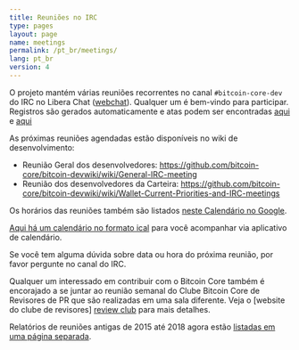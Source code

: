 ```yaml
---
title: Reuniões no IRC
type: pages
layout: page
name: meetings
permalink: /pt_br/meetings/
lang: pt_br
version: 4
---
```

O projeto mantém várias reuniões recorrentes no canal `#bitcoin-core-dev` do
IRC no Libera Chat ([webchat][bitcoin-core-dev-IRC-webchat]). Qualquer um é
bem-vindo para participar. Registros são gerados automaticamente e atas
podem ser encontradas [aqui][erisian] e [aqui][schnelli]


As próximas reuniões agendadas estão disponíveis no wiki de desenvolvimento:

- Reunião Geral dos desenvolvedores: https://github.com/bitcoin-core/bitcoin-devwiki/wiki/General-IRC-meeting
- Reunião dos desenvolvedores da Carteira: https://github.com/bitcoin-core/bitcoin-devwiki/wiki/Wallet-Current-Priorities-and-IRC-meetings

Os horários das reuniões também são listados [neste Calendário no Google][meeting calendar].

[Aqui há um calendário no formato ical][meeting calendar ical] para você
acompanhar via aplicativo de calendário.

Se você tem alguma dúvida sobre data ou hora do próxima reunião, por favor
pergunte no canal do IRC.

Qualquer um interessado em contribuir com o Bitcoin Core também é encorajado
a se juntar ao reunião semanal do Clube Bitcoin Core de Revisores de PR
que são realizadas em uma sala diferente. Veja o [website do clube de revisores]
[review club] para mais detalhes.

Relatórios de reuniões antigas de 2015 até 2018 agora estão [listadas
em uma página separada][summaries].

[bitcoin-core-dev-IRC-webchat]: https://web.libera.chat/#bitcoin-core-dev
[erisian]: https://www.erisian.com.au/bitcoin-core-dev/
[schnelli]: https://bitcoin.jonasschnelli.ch/ircmeetings/logs/bitcoin-core-dev/
[meeting calendar]: https://calendar.google.com/calendar?cid=MTFwcXZkZ3BkOTlubGliZjliYTg2MXZ1OHNAZ3JvdXAuY2FsZW5kYXIuZ29vZ2xlLmNvbQ
[meeting calendar ical]: https://calendar.google.com/calendar/ical/11pqvdgpd99nlibf9ba861vu8s%40group.calendar.google.com/public/basic.ics
[review club]: https://bitcoincore.reviews/
[summaries]: /pt_br/meeting-summaries/
